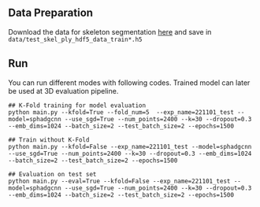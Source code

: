 ## Data Preparation 
Download the data for skeleton segmentation [here](https://kr.mathworks.com/matlabcentral/fileexchange/43400-skeleton3d) and save in `data/test_skel_ply_hdf5_data_train*.h5`

## Run 
You can run different modes with following codes. Trained model can later be used at 3D evaluation pipeline.
```shell
## K-Fold training for model evaluation
python main.py --kfold=True --fold_num=5  --exp_name=221101_test --model=sphadgcnn --use_sgd=True --num_points=2400 --k=30 --dropout=0.3 --emb_dims=1024 --batch_size=2 --test_batch_size=2 --epochs=1500

## Train without K-Fold
python main.py --kfold=False --exp_name=221101_test --model=sphadgcnn --use_sgd=True --num_points=2400 --k=30 --dropout=0.3 --emb_dims=1024 --batch_size=2 --test_batch_size=2 --epochs=1500

## Evaluation on test set
python main.py --eval=True --kfold=False --exp_name=221101_test --model=sphadgcnn --use_sgd=True --num_points=2400 --k=30 --dropout=0.3 --emb_dims=1024 --batch_size=2 --test_batch_size=2 --epochs=1500
```
